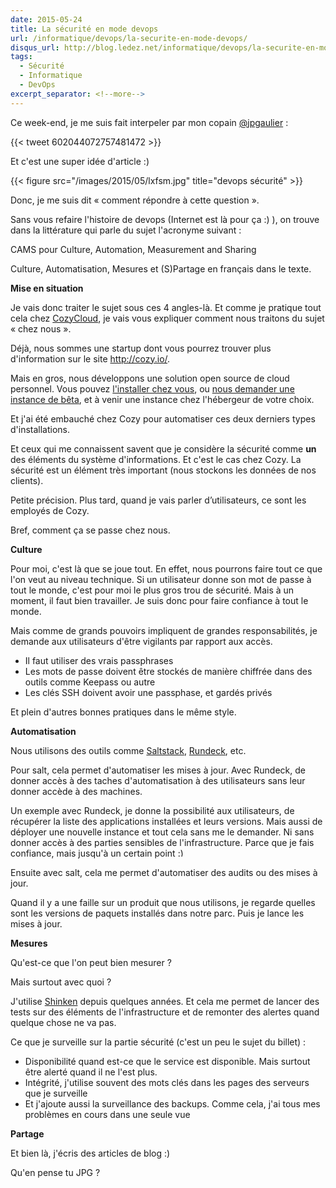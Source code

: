 ```yaml
---
date: 2015-05-24
title: La sécurité en mode devops
url: /informatique/devops/la-securite-en-mode-devops/
disqus_url: http://blog.ledez.net/informatique/devops/la-securite-en-mode-devops/
tags:
  - Sécurité
  - Informatique
  - DevOps
excerpt_separator: <!--more-->
---
```

Ce week-end, je me suis fait interpeler par mon copain [@jpgaulier](https://twitter.com/jpgaulier/) :

{{< tweet 602044072757481472 >}}

Et c'est une super idée d'article :)

{{< figure src="/images/2015/05/lxfsm.jpg" title="devops sécurité" >}}

<!--more-->
Donc, je me suis dit &laquo;&nbsp;comment répondre à cette question&nbsp;&raquo;.

Sans vous refaire l'histoire de devops (Internet est là pour ça :) ), on trouve dans la littérature qui parle du sujet l'acronyme suivant :

CAMS pour Culture, Automation, Measurement and Sharing

Culture, Automatisation, Mesures et (S)Partage en français dans le texte.

<strong>Mise en situation</strong>

Je vais donc traiter le sujet sous ces 4 angles-là. Et comme je pratique tout cela chez <a href="https://twitter.com/MyCozyCloud">CozyCloud</a>, je vais vous expliquer comment nous traitons du sujet &laquo;&nbsp;chez nous&nbsp;&raquo;.

Déjà, nous sommes une startup dont vous pourrez trouver plus d'information sur le site <a href="http://cozy.io/">http://cozy.io/</a>.

Mais en gros, nous développons une solution open source de cloud personnel. Vous pouvez <a href="http://cozy.io/host/install.html">l'installer chez vous</a>, ou <a href="http://cozy.io/">nous demander une instance de bêta</a>, et à venir une instance chez l'hébergeur de votre choix.

Et j'ai été embauché chez Cozy pour automatiser ces deux derniers types d'installations.

Et ceux qui me connaissent savent que je considère la sécurité comme <strong>un</strong> des éléments du système d'informations. Et c'est le cas chez Cozy. La sécurité est un élément très important (nous stockons les données de nos clients).

Petite précision. Plus tard, quand je vais parler d’utilisateurs, ce sont les employés de Cozy.

Bref, comment ça se passe chez nous.

<strong>Culture</strong>

Pour moi, c'est là que se joue tout. En effet, nous pourrons faire tout ce que l'on veut au niveau technique. Si un utilisateur donne son mot de passe à tout le monde, c'est pour moi le plus gros trou de sécurité. Mais à un moment, il faut bien travailler. Je suis donc pour faire confiance à tout le monde.

Mais comme de grands pouvoirs impliquent de grandes responsabilités, je demande aux utilisateurs d'être vigilants par rapport aux accès.

<ul>
<li>
Il faut utiliser des vrais passphrases
</li>
<li>
Les mots de passe doivent être stockés de manière chiffrée dans des outils comme Keepass ou autre
</li>
<li>
Les clés SSH doivent avoir une passphase, et gardés privés
</li>
</ul>

Et plein d'autres bonnes pratiques dans le même style.

<strong>Automatisation</strong>

Nous utilisons des outils comme <a href="http://saltstack.com/">Saltstack</a>, <a href="http://rundeck.org/">Rundeck</a>, etc.

Pour salt, cela permet d'automatiser les mises à jour. Avec Rundeck, de donner accès à des taches d'automatisation à des utilisateurs sans leur donner accède à des machines.

Un exemple avec Rundeck, je donne la possibilité aux utilisateurs, de récupérer la liste des applications installées et leurs versions. Mais aussi de déployer une nouvelle instance et tout cela sans me le demander. Ni sans donner accès à des parties sensibles de l'infrastructure. Parce que je fais confiance, mais jusqu'à un certain point <img src="{{ site.url }}/images/smilies/simple-smile.png" alt=":)" class="wp-smiley" style="height: 1em; max-height: 1em;" />

Ensuite avec salt, cela me permet d'automatiser des audits ou des mises à jour.

Quand il y a une faille sur un produit que nous utilisons, je regarde quelles sont les versions de paquets installés dans notre parc. Puis je lance les mises à jour.

<strong>Mesures</strong>

Qu'est-ce que l'on peut bien mesurer ?

Mais surtout avec quoi ?

J'utilise <a href="http://shinken-monitoring.org/">Shinken</a> depuis quelques années. Et cela me permet de lancer des tests sur des éléments de l'infrastructure et de remonter des alertes quand quelque chose ne va pas.

Ce que je surveille sur la partie sécurité (c'est un peu le sujet du billet) :

<ul>
<li>
Disponibilité quand est-ce que le service est disponible. Mais surtout être alerté quand il ne l'est plus.
</li>
<li>
Intégrité, j'utilise souvent des mots clés dans les pages des serveurs que je surveille
</li>
<li>
Et j'ajoute aussi la surveillance des backups. Comme cela, j'ai tous mes problèmes en cours dans une seule vue
</li>
</ul>

<strong>Partage</strong>

Et bien là, j'écris des articles de blog :)

Qu'en pense tu JPG ?
